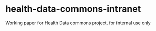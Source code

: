 # health-data-commons-intranet
Working paper for Health Data commons project, for internal use only
